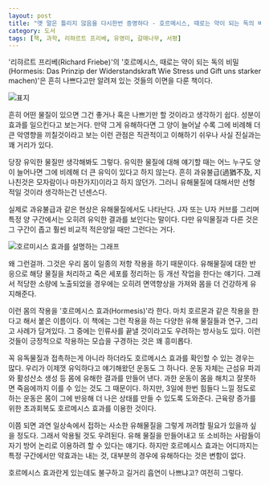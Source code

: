 ```yaml
---
layout: post
title: "옛 말은 틀리지 않음을 다시한번 증명하다 - 호르메시스, 때로는 약이 되는 독의 비밀"
category: 도서
tags: [책, 과학, 리햐르트 프리베, 유영미, 갈매나무, 서평]
---
```


'리햐르트 프리베(Richard Friebe)'의
'호르메시스, 때로는 약이 되는 독의 비밀(Hormesis: Das Prinzip der Widerstandskraft Wie Stress und Gift uns starker machen)'은
흔히 나쁘다고만 알려져 있는 것들의 이면을 다룬 책이다.

![표지](https://lh3.googleusercontent.com/qv__IHmrfp2yXcsYlLPVHJ9rIW0G_ckf4pGeY7axcwevVHzLH1O_brrPvJmnuhoCf6ReHN88r38BqA=s480)

흔히 어떤 물질이 있으면 그건 좋거나 혹은 나쁘기만 할 것이라고 생각하기 쉽다.
성분이 효과를 일으킨다고 보는거다.
만약 그게 유해하다면 그 양이 늘어날 수록 그에 비례해 더 큰 악영향을 끼칠것이라고 보는 이런 관점은
직관적이고 이해하기 쉬우나 사실 진실과는 꽤 거리가 있다.

당장 유익한 물질만 생각해봐도 그렇다.
유익한 물질에 대해 얘기할 때는 어느 누구도 양이 늘어나면 그에 비례해 더 큰 유익이 있다고 하지 않는다.
흔히 과유불급(過猶不及, 지나친것은 모자람이나 마찬가지)이라고 하지 않던가.
그러니 유해물질에 대해서만 선형적일 것이라 생각하는건 넌센스다.

실제로 과유불급과 같은 현상은 유해물질에서도 나타난다.
J자 또는 U자 커브를 그리며 특정 양 구간에서는 오히려 유익한 결과를 보인다는 말이다.
다만 유익물질과 다른 것은 그 구간이 좁고 훨씬 비교적 적은양일 때만 그런다는 거다.

![호르미시스 효과를 설명하는 그래프](https://lh3.googleusercontent.com/Lq05wVULbzO9q7QFP8yWn3NangDjx9MJgG-x3OIwBePw7Aqint6dd1UXfSNtDY21aacRedEmswVRZQ=s330)

왜 그런걸까.
그것은 우리 몸이 일종의 저항 작용을 하기 때문이다.
유해물질에 대한 반응으로 해당 물질을 처리하고 죽은 세포를 정리하는 등 개선 작업을 한다는 얘기다.
그래서 적당한 소량에 노출되었을 경우에는
오히려 면역향상을 가져와 몸을 더 건강하게 유지해준다.

이런 몸의 작용을 '호르메시스 효과(Hormesis)'라 한다.
마치 호르몬과 같은 작용을 한다고 해서 붙은 이름이다.
이 책에는 그런 작용을 하는 다양한 유해 물질들과 연구, 그리고 사례가 담겨있다.
그 중에는 인류사를 끝낼 것이라고도 우려하는 방사능도 있다.
이런 것들이 긍정적으로 작용하는 모습을 구경하는 것은 꽤 흥미롭다.

꼭 유독물질과 접촉하는게 아니라 하더라도
호르메시스 효과를 확인할 수 있는 경우는 많다.
우리가 이제껏 유익하다고 얘기해왔던 운동도 그 하나다.
운동 자체는 근섬유 파괴와 활성산소 생성 등 몸에 유해한 결과를 만들어 낸다.
과한 운동이 몸을 해치고 잘못하면 죽음에까지 이를 수 있는 것도 그 때문이다.
하지만, 3일에 한번 힘들다 느낄 정도로 하는 운동은
몸이 그에 반응해 더 나은 상태를 만들 수 있도록 도와준다.
근육량 증가를 위한 초과회복도 호르메시스 효과를 이용한 것이다.

이쯤 되면 과연 일상속에서 접하는 사소한 유해물질을 그렇게 꺼려할 필요가 있을까 싶을 정도다.
그래서 악용될 것도 우려된다.
유해 물질을 만들어내고 또 소비하는 사람들이 자기 방어 논리로 이용하려 할 수 있다는 얘기다.
하지만 호르메시스 효과는 어디까지는 특정 구간에서만 약효과는 내는 것,
대부분의 경우에 유해하다는 것은 변함이 없다.

호르메시스 효과란게 있는데도 불구하고 길거리 흡연이 나쁘냐고?
여전히 그렇다.
